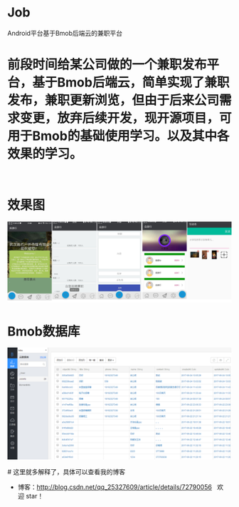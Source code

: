 # Job
Android平台基于Bmob后端云的兼职平台
 
 
# 前段时间给某公司做的一个兼职发布平台，基于Bmob后端云，简单实现了兼职发布，兼职更新浏览，但由于后来公司需求变更，放弃后续开发，现开源项目，可用于Bmob的基础使用学习。以及其中各效果的学习。
 
# 效果图
 ![image](https://github.com/xugongming38/Job/blob/master/ScreenShot/screen.jpg)
 # Bmob数据库
 ![image](https://github.com/xugongming38/Job/blob/master/ScreenShot/bmob.png)

 
# 这里就多解释了，具体可以查看我的博客
* 博客：http://blog.csdn.net/qq_25327609/article/details/72790056
 
欢迎 star！
